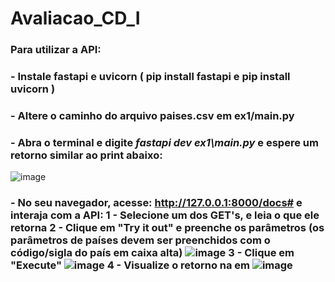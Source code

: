 # Avaliacao_CD_I
 
### Para utilizar a API:
### - Instale fastapi e uvicorn ( pip install fastapi e pip install uvicorn )
### - Altere o caminho do arquivo paises.csv em ex1/main.py
### - Abra o terminal e digite *fastapi dev ex1\main.py* e espere um retorno similar ao print abaixo:
![image](https://github.com/user-attachments/assets/af56f39f-a1b7-43d0-9940-d869423d1077)
### - No seu navegador, acesse: http://127.0.0.1:8000/docs# e interaja com a API: 1 - Selecione um dos GET's, e leia o que ele retorna 2 - Clique em "Try it out" e preenche os parâmetros (os parâmetros de países devem ser preenchidos com o código/sigla do país em caixa alta) ![image](https://github.com/user-attachments/assets/a31d9471-4e34-450f-bc24-f2f85298e38c) 3 - Clique em "Execute" ![image](https://github.com/user-attachments/assets/d454758d-2497-4e7e-b6a6-3a3ce93660be) 4 - Visualize o retorno na em ![image](https://github.com/user-attachments/assets/5d05ce10-822b-4633-9d18-f339fb226e40)

